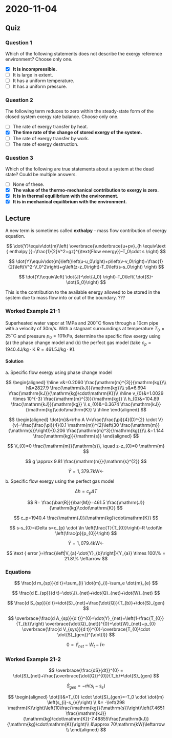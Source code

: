 # 2020-11-04

## Quiz

### Question 1

Which of the following statements does not describe the exergy reference
environment? Choose only one.

-   [x] **It is incompressible.**
-   [ ] It is large in extent.
-   [ ] It has a uniform temperature.
-   [ ] It has a uniform pressure.

### Question 2

The following term reduces to zero within the steady-state form of the
closed system exergy rate balance. Choose only one.

-   [ ] The rate of exergy transfer by heat.
-   [x] **The time rate of the change of stored exergy of the system.**
-   [ ] The rate of exergy transfer by work.
-   [ ] The rate of exergy destruction.

### Question 3

Which of the following are true statements about a system at the dead
state? Could be multiple answers.

-   [ ] None of these.
-   [x] **The value of the thermo-mechanical contribution to exergy is
    zero.**
-   [x] **It is in thermal equilibrium with the environment.**
-   [x] **It is in mechanical equilibrium with the environment.**

## Lecture

A new term is sometimes called **exthalpy** - mass flow contribution of
exergy equation.

$$
\dot{Y}\equiv\dot{m}\left(
\overbrace{\underbrace{u+pv}_{h \equiv\text { enthalpy }}+\frac{1}{2}V^2+gz}^{\text{Flow energy}}-T_0\cdot s
\right)
$$

$$
\dot{Y}\equiv\dot{m}\left(\left(u-u_0\right)+p\left(v-v_0\right)+\frac{1}{2}\left(V^2-V_0^2\right)+g\left(z-z_0\right)-T_0\left(s-s_0\right)
\right)
$$

$$
\dot{Y}\equiv\left( \dot{J}-\dot{J_0} \right)-T_0\left( \dot{S}-\dot{S_0}\right)
$$

This is the contribution to the available energy allowed to be stored in
the system due to mass flow into or out of the boundary. ???

### Worked Example 21-1

Superheated water vapor at $1 \mathrm{MPa}$ and $200^{\circ} \mathrm{C}$
flows through a $10 \mathrm{cm}$ pipe with a velocity of
$30 \mathrm{m} / \mathrm{s} .$ With a stagnant surroundings at
temperature $T_{0}=25^{\circ} \mathrm{C}$ and pressure
$p_{0}=101 \mathrm{kPa},$ determine the specific flow exergy using (a)
the phase change model and (b) the perfect gas model (take
$c_{p}=1940.4 \mathrm{J} / \mathrm{kg} \cdot \mathrm{K}$
$R=461.5 \mathrm{J} / \mathrm{kg} \cdot \mathrm{K}$).

#### Solution

a.  Specific flow exergy using phase change model

$$
\begin{aligned}
\hline
v&=0.2060 \frac{\mathrm{m}^{3}}{\mathrm{kg}}\\
h&=2827.9 \frac{\mathrm{kJ}}{\mathrm{kg}}\\
s&=6.694 \frac{\mathrm{kJ}}{\mathrm{kg}\cdot\mathrm{K}}\\
\hline
v_{0}&=1.0029 \times 10^{-3} \frac{\mathrm{m}^{3}}{\mathrm{kg}} \\
h_{0}&=104.89 \frac{\mathrm{kJ}}{\mathrm{kg}} \\
s_{0}&=0.3674 \frac{\mathrm{kJ}}{\mathrm{kg}\cdot\mathrm{K}} \\
\hline
\end{aligned}
$$

$$
\begin{aligned}
\dot{m}&=\rho A V=\frac{\frac{\pi}{4}(D)^{2} \cdot V}{v}=\frac{\frac{\pi}{4}(0.1 \mathrm{m})^{2}\left(30 \frac{\mathrm{m}}{\mathrm{s}}\right)}{0.206 \frac{\mathrm{m}^3}{\mathrm{kg}}}\\
&=1.144 \frac{\mathrm{kg}}{\mathrm{s}}
\end{aligned}
$$

$$
V_{0}=0 \frac{\mathrm{m}}{\mathrm{s}}, \quad z-z_{0}=0 \mathrm{m}
$$

$$
g \approx 9.81 \frac{\mathrm{m}}{\mathrm{s}^{2}}
$$

$$
\dot{Y}=1,379.7 \mathrm{kW} \leftarrow
$$

b.  Specific flow exergy using the perfect gas model

$$
\Delta h=c_{p} \Delta T
$$

$$
R= \frac{\bar{R}}{\bar{M}}=461.5 \frac{\mathrm{J}}{\mathrm{kg}\cdot\mathrm{K}}
$$

$$
c_p=1940.4 \frac{\mathrm{J}}{\mathrm{kg}\cdot\mathrm{K}}
$$

$$
s-s_{0}=\Delta s=c_{p} \cdot \ln \left(\frac{T}{T_{0}}\right)-R \cdot\ln \left(\frac{p}{p_{0}}\right)
$$

$$
\dot{Y}=1,079.4 \mathrm{kW} \leftarrow
$$

$$
\text { error }=\frac{\left|V_{a}-\dot{Y}_{b}\right|}{Y_{a}} \times 100\% = 21.8\% \leftarrow
$$

### Equations

$$
\frac{d m_{sp}}{d t}=\sum_{i} \dot{m}_{i}-\sum_e \dot{m}_{e}
$$

$$
\frac{d E_{sp}}{d t}=\dot{J}_{net}+\dot{Q}_{net}+\dot{W}_{net}
$$

$$
\frac{d S_{sp}}{d t}=\dot{S}_{net}+\frac{\dot{Q}}{T_{b}}+\dot{S}_{gen}
$$

$$
\overbrace{\frac{d A_{sp}}{d t}}^{0}=\dot{Y}_{net}+\left(1-\frac{T_{0}}{T_{b}}\right) \overbrace{\dot{Q}_{net}}^{0}+\dot{W}_{net}+p_{0} \overbrace{\frac{d V_{sys}}{d t}}^{0}-\overbrace{T_{0}\cdot \dot{S}_{gen}}^{\dot{I}}
$$

$$
0=\dot{Y}_{net}-\dot{W}_t-\dot{I} \leftarrow
$$

### Worked Example 21-2

$$
\overbrace{\frac{dS}{dt}}^{0} = \dot{S}_{net}+\frac{\overbrace{\dot{Q}}^{0}}{T_b}+\dot{S}_{gen}
$$

$$
\dot{S}_{gen}=-\dot{m}\left(s_{i}-s_{e}\right)
$$

$$
\begin{aligned}
\dot{I}&=T_{0} \cdot \dot{S}_{gen}=-T_0 \cdot \dot{m} \left(s_{i}-s_{e}\right) \\
&= -\left(298 \mathrm{K}\right)\left(10\frac{\mathrm{kg}}{\mathrm{s}}\right)\left(7.4651 \frac{\mathrm{kJ}}{\mathrm{kg}\cdot\mathrm{K}}-7.48855\frac{\mathrm{kJ}}{\mathrm{kg}\cdot\mathrm{K}}\right)\\
&\approx 70\mathrm{kW}\leftarrow \\
\end{aligned}
$$
